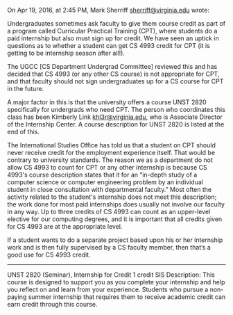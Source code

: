 On Apr 19, 2016, at 2:45 PM, Mark Sherriff <sherriff@virginia.edu> wrote:

Undergraduates sometimes ask faculty to give them course credit as part of a program called Curricular Practical Training (CPT),
where students do a paid internship but also must sign up for credit.  We have seen an uptick in questions as to whether a student 
can get CS 4993 credit for CPT (it is getting to be internship season after all!).

The UGCC [CS Department Undergrad Committee] reviewed this and has decided that CS 4993 (or any other CS course) is not appropriate
for CPT, and that faculty should 
not sign undergraduates up for a CS course for CPT in the future.

A major factor in this is that the university offers a course UNST 2820 specifically for undergrads who need CPT. The person who 
coordinates this class has been Kimberly Link <khl3r@virginia.edu>, who is Associate Director of the Internship Center.  A course 
description for UNST 2820 is listed at the end of this.

The International Studies Office has told us that a student on CPT should never receive credit for the employment experience itself.
That would be contrary to university standards.  The reason we as a department do not allow CS 4993 to count for CPT or any 
other internship is because CS 4993's course description states that it for an “in-depth study of a computer science or 
computer engineering problem by an individual student in close consultation with departmental faculty.”  Most often the 
activity related to the student's internship does not meet this description; the work done for most paid internships 
does usually not involve our faculty in any way. Up to three credits of CS 4993 can count as an upper-level elective 
for our computing degrees, and it is important that all credits given for CS 4993 are at the appropriate level.  

If a student wants to do a separate project based upon his or her internship work and is then fully supervised by a 
CS faculty member, then that’s a good use for CS 4993 credit.

----

UNST 2820 (Seminar), Internship for Credit
1 credit
SIS Description: This course is designed to support you as you complete your internship and help you reflect on and learn
from your experience. Students who pursue a non-paying summer internship that requires them to receive academic credit can
earn credit through this course.
